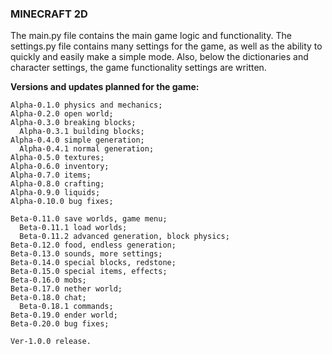 ### MINECRAFT 2D
The main.py file contains the main game logic and functionality. 
The settings.py file contains many settings for the game, as well as the ability to quickly and easily make a simple mode. 
Also, below the dictionaries and character settings, the game functionality settings are written.

**Versions and updates planned for the game:**

```
Alpha-0.1.0 physics and mechanics;                             
Alpha-0.2.0 open world;                 
Alpha-0.3.0 breaking blocks;
  Alpha-0.3.1 building blocks;                 
Alpha-0.4.0 simple generation;                 
  Alpha-0.4.1 normal generation;                               
Alpha-0.5.0 textures;                 
Alpha-0.6.0 inventory;                 
Alpha-0.7.0 items;                 
Alpha-0.8.0 crafting;                 
Alpha-0.9.0 liquids;                 
Alpha-0.10.0 bug fixes;                 

Beta-0.11.0 save worlds, game menu;                 
  Beta-0.11.1 load worlds;                 
  Beta-0.11.2 advanced generation, block physics;                 
Beta-0.12.0 food, endless generation;                 
Beta-0.13.0 sounds, more settings;                 
Beta-0.14.0 special blocks, redstone;                 
Beta-0.15.0 special items, effects;                 
Beta-0.16.0 mobs;                 
Beta-0.17.0 nether world;                 
Beta-0.18.0 chat;                 
  Beta-0.18.1 commands;                 
Beta-0.19.0 ender world;                 
Beta-0.20.0 bug fixes;                 

Ver-1.0.0 release.                 
```
